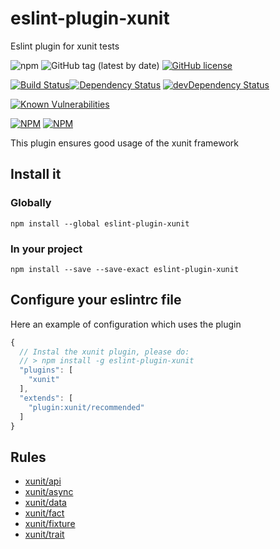 # eslint-plugin-xunit
Eslint plugin for xunit tests

![npm](https://img.shields.io/npm/v/eslint-plugin-xunit)
![GitHub tag (latest by date)](https://img.shields.io/github/v/tag/rochejul/eslint-plugin-xunit)
[![GitHub license](https://img.shields.io/github/license/rochejul/eslint-plugin-xunit)](https://github.com/rochejul/eslint-plugin-xunit/blob/master/LICENSE)

[![Build Status](https://travis-ci.org/rochejul/eslint-plugin-xunit.svg?branch=master)](https://travis-ci.org/rochejul/eslint-plugin-xunit)[![Dependency Status](https://david-dm.org/rochejul/eslint-plugin-xunit.svg)](https://david-dm.org/rochejul/eslint-plugin-xunit)
[![devDependency Status](https://david-dm.org/rochejul/eslint-plugin-xunit/dev-status.svg)](https://david-dm.org/rochejul/eslint-plugin-xunit#info=devDependencies)

[![Known Vulnerabilities](https://snyk.io/test/github/rochejul/eslint-plugin-xunit/badge.svg)](https://snyk.io/test/github/rochejul/eslint-plugin-xunit)

[![NPM](https://nodei.co/npm/eslint-plugin-xunit.png?downloads=true&downloadRank=true)](https://nodei.co/npm/eslint-plugin-xunit/)
[![NPM](https://nodei.co/npm-dl/eslint-plugin-xunit.png?&months=6&height=3)](https://nodei.co/npm/eslint-plugin-xunit/)


This plugin ensures good usage of the xunit framework

## Install it

### Globally

````
npm install --global eslint-plugin-xunit
````

### In your project

````
npm install --save --save-exact eslint-plugin-xunit
````

## Configure your eslintrc file

Here an example of configuration which uses the plugin

```js
{
  // Instal the xunit plugin, please do:
  // > npm install -g eslint-plugin-xunit
  "plugins": [
    "xunit"
  ],
  "extends": [
    "plugin:xunit/recommended"
  ]
}
```

## Rules

 * [xunit/api](./docs/rules/xunit-api.md)
 * [xunit/async](./docs/rules/xunit-async.md)
 * [xunit/data](./docs/rules/xunit-data.md)
 * [xunit/fact](./docs/rules/xunit-fact.md)
 * [xunit/fixture](./docs/rules/xunit-fixture.md)
 * [xunit/trait](./docs/rules/xunit-trait.md)
